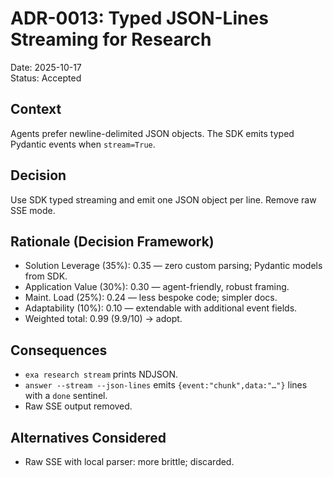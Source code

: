 # ADR-0013: Typed JSON-Lines Streaming for Research

Date: 2025-10-17  
Status: Accepted

## Context

Agents prefer newline-delimited JSON objects. The SDK emits typed Pydantic events when `stream=True`.

## Decision

Use SDK typed streaming and emit one JSON object per line. Remove raw SSE mode.

## Rationale (Decision Framework)

- Solution Leverage (35%): 0.35 — zero custom parsing; Pydantic models from SDK.  
- Application Value (30%): 0.30 — agent-friendly, robust framing.  
- Maint. Load (25%): 0.24 — less bespoke code; simpler docs.  
- Adaptability (10%): 0.10 — extendable with additional event fields.  
- Weighted total: 0.99 (9.9/10) → adopt.

## Consequences

- `exa research stream` prints NDJSON.  
- `answer --stream --json-lines` emits `{event:"chunk",data:"…"}` lines with a `done` sentinel.  
- Raw SSE output removed.

## Alternatives Considered

- Raw SSE with local parser: more brittle; discarded.
